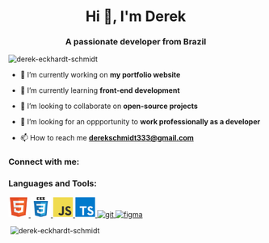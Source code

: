 <h1 align="center">Hi 👋, I'm Derek</h1>
<h3 align="center">A passionate developer from Brazil</h3>

<p align="left"> <img src="https://komarev.com/ghpvc/?username=derek-eckhardt-schmidt&label=Profile%20views&color=0e75b6&style=flat" alt="derek-eckhardt-schmidt" /> </p>

- 🔭 I’m currently working on **my portfolio website**

- 🌱 I’m currently learning **front-end development**

- 👯 I’m looking to collaborate on **open-source projects**

- 🤝 I’m looking for an oppportunity to **work professionally as a developer**

- 📫 How to reach me **derekschmidt333@gmail.com**

<h3 align="left">Connect with me:</h3>
<p align="left">
</p>

<h3 align="left">Languages and Tools:</h3>
<p align="left"> <a href="https://www.w3.org/html/" target="_blank" rel="noreferrer"> <img src="https://raw.githubusercontent.com/devicons/devicon/master/icons/html5/html5-original.svg" alt="html5" width="40" height="40"/> </a> <a href="https://www.w3schools.com/css/" target="_blank" rel="noreferrer"> <img src="https://raw.githubusercontent.com/devicons/devicon/master/icons/css3/css3-original-wordmark.svg" alt="css3" width="40" height="40"/> </a> <a href="https://developer.mozilla.org/en-US/docs/Web/JavaScript" target="_blank" rel="noreferrer"> <img src="https://raw.githubusercontent.com/devicons/devicon/master/icons/javascript/javascript-original.svg" alt="javascript" width="40" height="40"/> </a> <a href="https://www.typescriptlang.org/" target="_blank" rel="noreferrer"> <img src="https://raw.githubusercontent.com/devicons/devicon/master/icons/typescript/typescript-original.svg" alt="typescript" width="40" height="40"/> </a> <a href="https://git-scm.com/" target="_blank" rel="noreferrer"> <img src="https://www.vectorlogo.zone/logos/git-scm/git-scm-icon.svg" alt="git" width="40" height="40"/> </a> <a href="https://www.figma.com/" target="_blank" rel="noreferrer"> <img src="https://www.vectorlogo.zone/logos/figma/figma-icon.svg" alt="figma" width="40" height="40"/> </a> </p>

<p>&nbsp;<img align="center" src="https://github-readme-stats.vercel.app/api?username=derek-eckhardt-schmidt&show_icons=true&theme=onedark&locale=en" alt="derek-eckhardt-schmidt" /></p>
